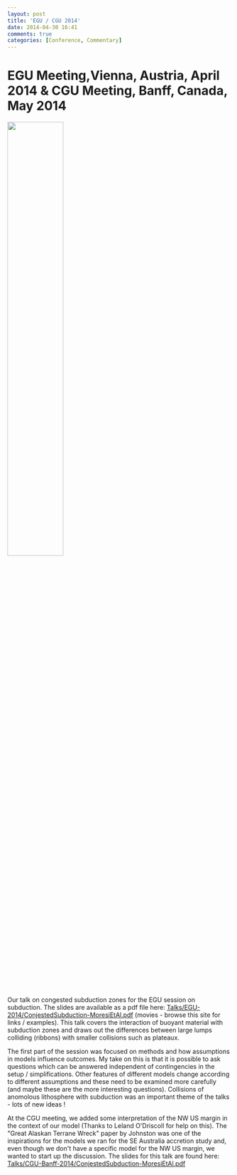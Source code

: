 ```yaml
---
layout: post
title: 'EGU / CGU 2014'
date: 2014-04-30 16:41
comments: true
categories: [Conference, Commentary]
---
```

# EGU Meeting,Vienna, Austria, April 2014 & CGU Meeting, Banff, Canada, May 2014

<img class="right" src="http://user-image.logdown.io/user/7331/blog/7268/post/196560/MDZd6v0QFOp92FfinebT_ConjestedSubduction-MoresiEtAl.png" width="50%">

Our talk on congested subduction zones for the EGU session on subduction. The slides are available as a pdf file here: [Talks/EGU-2014/ConjestedSubduction-MoresiEtAl.pdf](https://dl.dropboxusercontent.com/u/1342538/Talks/EGU-2014/ConjestedSubduction-MoresiEtAl.pdf) (movies - browse this site for links / examples). This talk covers the interaction of buoyant material with subduction zones and draws out the differences between large lumps colliding (ribbons) with smaller collisions such as plateaux.

The first part of the session was focused on methods and how assumptions in models influence outcomes. My take on this is that it is possible to ask questions which can be answered independent of contingencies in the setup / simplifications. Other features of different models change according to different assumptions and these need to be examined more carefully (and maybe these are the more interesting questions). Collisions of anomolous lithosphere with subduction was an important theme of the talks - lots of new ideas !

At the CGU meeting, we added some interpretation of the NW US margin in the context of our model (Thanks to Leland O'Driscoll for help on this). The "Great Alaskan Terrane Wreck" paper by Johnston was one of the inspirations for the models we ran for the SE Australia accretion study and, even though we don't have a specific model for the NW US margin, we wanted to start up the discussion. The slides for this talk are found here: [Talks/CGU-Banff-2014/ConjestedSubduction-MoresiEtAl.pdf](https://dl.dropboxusercontent.com/u/1342538/Talks/CGU-Banff-2014/ConjestedSubduction-MoresiEtAl.pdf)
